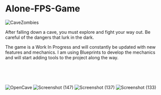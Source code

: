 # Alone-FPS-Game

![CaveZombies](https://github.com/albertgs09/Alone-FPS-Game/assets/65637580/79c3bacb-7c62-4c9d-99e6-b1399f6c55a8)


After falling down a cave, you must explore and fight your way out.  Be careful of the dangers that lurk in the dark.

The game is a Work In Progress and will constantly be updated with new features and mechanics. I am using Blueprints to develop the mechanics and will start adding tools to the project along the way.

<br>
<br>
<br>

![OpenCave](https://github.com/albertgs09/Alone-FPS-Game/assets/65637580/7ca8652c-7940-4ec7-bbd1-aa92e4a79cf6)
![Screenshot (147)](https://github.com/albertgs09/Alone-FPS-Game/assets/65637580/5e6ab840-d882-4a5d-9da4-f76375ef110a)
![Screenshot (137)](https://github.com/albertgs09/Alone-FPS-Game/assets/65637580/60344f04-41ee-460a-bd78-3962ff750f24)
![Screenshot (133)](https://github.com/albertgs09/Alone-FPS-Game/assets/65637580/d3d8b9a5-f948-4b1b-85fb-cccce2dfb113)


